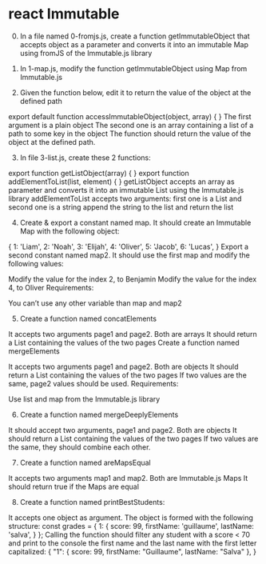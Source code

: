 # react Immutable
0. In a file named 0-fromjs.js, create a function getImmutableObject that accepts object as a parameter and converts it into an immutable Map using fromJS of the Immutable.js library

1. In 1-map.js, modify the function getImmutableObject using Map from Immutable.js

2. Given the function below, edit it to return the value of the object at the defined path

export default function accessImmutableObject(object, array) {
}
The first argument is a plain object
The second one is an array containing a list of a path to some key in the object
The function should return the value of the object at the defined path.

3. In file 3-list.js, create these 2 functions:

export function getListObject(array) {
}
export function addElementToList(list, element) {
}
getListObject accepts an array as parameter and converts it into an immutable List using the Immutable.js library
addElementToList accepts two arguments: first one is a List and second one is a string
append the string to the list and return the list

4. Create & export a constant named map. It should create an Immutable Map with the following object:

 {
     1: 'Liam',
     2: 'Noah',
     3: 'Elijah',
     4: 'Oliver',
     5: 'Jacob',
     6: 'Lucas',
}
Export a second constant named map2. It should use the first map and modify the following values:

Modify the value for the index 2, to Benjamin
Modify the value for the index 4, to Oliver
Requirements:

You can’t use any other variable than map and map2

5. Create a function named concatElements

It accepts two arguments page1 and page2. Both are arrays
It should return a List containing the values of the two pages
Create a function named mergeElements

It accepts two arguments page1 and page2. Both are objects
It should return a List containing the values of the two pages
If two values are the same, page2 values should be used.
Requirements:

Use list and map from the Immutable.js library

6. Create a function named mergeDeeplyElements

It should accept two arguments, page1 and page2. Both are objects
It should return a List containing the values of the two pages
If two values are the same, they should combine each other.

7. Create a function named areMapsEqual

It accepts two arguments map1 and map2. Both are Immutable.js Maps
It should return true if the Maps are equal

8. Create a function named printBestStudents:

It accepts one object as argument. The object is formed with the following structure:
const grades = {
  1: {
    score: 99,
    firstName: 'guillaume',
    lastName: 'salva',
  }
};
Calling the function should filter any student with a score < 70 and print to the console the first name and the last name with the first letter capitalized:
{
    "1": { score: 99, firstName: "Guillaume", lastName: "Salva" },
}
